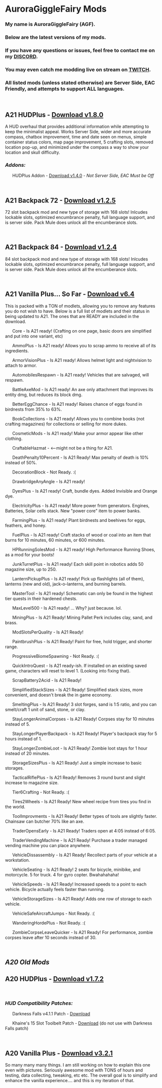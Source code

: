 # AuroraGiggleFairy Mods

### My name is AuroraGiggleFairy (AGF).

### Below are the latest versions of my mods.

### If you have any questions or issues, feel free to contact me on my [DISCORD](https://discord.gg/Vm5eyW6N4r).

### You may even catch me modding live on stream on [TWITCH](https://www.twitch.tv/AuroraGiggleFairy).

### All listed mods (unless stated otherwise) are Server Side, EAC Friendly, and attempts to support ALL languages.

<p>&nbsp;</p>

## **A21 HUDPlus** - [Download v1.8.0](https://github.com/AuroraGiggleFairy/AuroraGiggleFairy.github.io/raw/main/AGF-A21HUDPlus1.8.0.zip)

A HUD overhaul that provides additional information while attempting to keep the minimalist appeal. Works Server Side, wider and more accurate compass, chatbox improvement, time and date seen on menus, simple container status colors, map page improvement, 5 crafting slots, removed location pop-up, and minimized under the compass a way to show your location and skull difficulty.

### ***Addons:***

&nbsp;&nbsp;&nbsp;&nbsp;&nbsp; HUDPlus Addon - [Download v1.4.0](https://github.com/AuroraGiggleFairy/AuroraGiggleFairy.github.io/raw/main/AGF-A21HUDPlus-Addon1.4.0.zip) - *Not Server Side, EAC Must be Off*

<p>&nbsp;</p>

## **A21 Backpack 72** - [Download v1.2.5](https://github.com/AuroraGiggleFairy/AuroraGiggleFairy.github.io/raw/main/AGF-A21Backpack72Plus1.2.5.zip)

72 slot backpack mod and new type of storage with 168 slots! Inlcudes lockable slots, optimized encumbrance penalty, full language support, and is server side. Pack Mule does unlock all the encumberance slots.
  
<p>&nbsp;</p>

## **A21 Backpack 84** - [Download v1.2.4](https://github.com/AuroraGiggleFairy/AuroraGiggleFairy.github.io/raw/main/AGF-A21Backpack84Plus1.2.4.zip)

84 slot backpack mod and new type of storage with 168 slots! Inlcudes lockable slots, optimized encumbrance penalty, full language support, and is server side. Pack Mule does unlock all the encumberance slots.
  
<p>&nbsp;</p>

## **A21 Vanilla Plus... So Far** - [Download v6.4](https://github.com/AuroraGiggleFairy/AuroraGiggleFairy.github.io/raw/main/AGF-A21-VP-SoFar-v6.4.zip)
This is packed with a TON of modlets, allowing you to remove any features you do not wish to have. Below is a full list of modlets and their status in being updated to A21. The ones that are READY are included in the download.

&nbsp;&nbsp;&nbsp;&nbsp;&nbsp; Core - Is A21 ready! (Crafting on one page, basic doors are simplified and put into one variant, etc)

&nbsp;&nbsp;&nbsp;&nbsp;&nbsp; AmmoPlus - Is A21 ready! Allows you to scrap ammo to receive all of its ingredients.

&nbsp;&nbsp;&nbsp;&nbsp;&nbsp; ArmorVisionPlus - Is A21 ready! Allows helmet light and nightvision to attach to armor.

&nbsp;&nbsp;&nbsp;&nbsp;&nbsp; AutomobilesRespawn - Is A21 ready! Vehicles that are salvaged, will respawn.

&nbsp;&nbsp;&nbsp;&nbsp;&nbsp; BattleAxeMod - Is A21 ready! An axe only attachment that improves its entity dmg, but reduces its block dmg.

&nbsp;&nbsp;&nbsp;&nbsp;&nbsp; BetterEggChance - Is A21 ready! Raises chance of eggs found in birdnests from 35% to 63%.

&nbsp;&nbsp;&nbsp;&nbsp;&nbsp; BookCollections - Is A21 ready! Allows you to combine books (not crafting magazines) for collections or selling for more dukes.

&nbsp;&nbsp;&nbsp;&nbsp;&nbsp; CosmeticMods - Is A21 ready! Make your armor appear like other clothing.

&nbsp;&nbsp;&nbsp;&nbsp;&nbsp; CraftableHazmat - <--might not be a thing for A21.

&nbsp;&nbsp;&nbsp;&nbsp;&nbsp; DeathPenalty10Percent - Is A21 Ready! Max penalty of death is 10% instead of 50%.

&nbsp;&nbsp;&nbsp;&nbsp;&nbsp; DecorationBlock - Not Ready. :(

&nbsp;&nbsp;&nbsp;&nbsp;&nbsp; DrawbridgeAnyAngle - Is A21 ready!

&nbsp;&nbsp;&nbsp;&nbsp;&nbsp; DyesPlus - Is A21 ready! Craft, bundle dyes. Added Invisible and Orange dye.

&nbsp;&nbsp;&nbsp;&nbsp;&nbsp; ElectricityPlus - Is A21 ready! More power from generators. Engines, Batteries, Solar cells stack. New "power core" item to power banks.

&nbsp;&nbsp;&nbsp;&nbsp;&nbsp; FarmingPlus - Is A21 ready! Plant birdnests and beehives for eggs, feathers, and honey.

&nbsp;&nbsp;&nbsp;&nbsp;&nbsp; FuelPlus - Is A21 ready! Craft stacks of wood or coal into an item that burns for 10 minutes, 60 minutes, or 600 minutes.

&nbsp;&nbsp;&nbsp;&nbsp;&nbsp; HPRunningSolesMod - Is A21 ready! High Performance Running Shoes, as a mod for your boots!

&nbsp;&nbsp;&nbsp;&nbsp;&nbsp; JunkTurretPlus - Is A21 ready! Each skill point in robotics adds 50 magazine size, up to 250.

&nbsp;&nbsp;&nbsp;&nbsp;&nbsp; LanternPickupPlus - Is A21 ready! Pick up flashlights (all of them), lanterns (new and old), jack-o-lanterns, and burning barrels. 

&nbsp;&nbsp;&nbsp;&nbsp;&nbsp; MasterTool - Is A21 ready! Schematic can only be found in the highest tier quests in their hardened chests.

&nbsp;&nbsp;&nbsp;&nbsp;&nbsp; MaxLevel500 - Is A21 ready! ... Why? just because. lol.

&nbsp;&nbsp;&nbsp;&nbsp;&nbsp; MiningPlus - Is A21 Ready! Mining Pallet Perk includes clay, sand, and brass.

&nbsp;&nbsp;&nbsp;&nbsp;&nbsp; ModSlotsPerQuality - Is A21 Ready!

&nbsp;&nbsp;&nbsp;&nbsp;&nbsp; PaintbrushPlus - Is A21 Ready! Paint for free, hold trigger, and shorter range.

&nbsp;&nbsp;&nbsp;&nbsp;&nbsp; ProgressiveBiomeSpawning - Not Ready. :(

&nbsp;&nbsp;&nbsp;&nbsp;&nbsp; QuickIntroQuest - Is A21 ready-ish. If installed on an existing saved game, characters will reset to level 1. (Looking into fixing that).

&nbsp;&nbsp;&nbsp;&nbsp;&nbsp; ScrapBattery2Acid - Is A21 Ready!

&nbsp;&nbsp;&nbsp;&nbsp;&nbsp; SimplifiedStackSizes - Is A21 Ready! Simplified stack sizes, more convenient, and doesn't break the in game economy.

&nbsp;&nbsp;&nbsp;&nbsp;&nbsp; SmeltingPlus - Is A21 Ready! 3 slot forges, sand is 1:5 ratio, and you can smelt/craft 1 unit of sand, stone, or clay.

&nbsp;&nbsp;&nbsp;&nbsp;&nbsp; StayLongerAnimalCorpses - Is A21 Ready! Corpses stay for 10 minutes instead of 5.

&nbsp;&nbsp;&nbsp;&nbsp;&nbsp; StayLongerPlayerBackpack - Is A21 Ready! Player's backpack stay for 5 hours instead of 1.

&nbsp;&nbsp;&nbsp;&nbsp;&nbsp; StayLongerZombieLoot - Is A21 Ready! Zombie loot stays for 1 hour instead of 20 minutes.

&nbsp;&nbsp;&nbsp;&nbsp;&nbsp; StorageSizesPlus - Is A21 Ready! Just a simple increase to basic storages.

&nbsp;&nbsp;&nbsp;&nbsp;&nbsp; TacticalRiflePlus - Is A21 Ready! Removes 3 round burst and slight increase to magazine size.

&nbsp;&nbsp;&nbsp;&nbsp;&nbsp; Tier6Crafting - Not Ready. :(

&nbsp;&nbsp;&nbsp;&nbsp;&nbsp; Tires2Wheels - Is A21 Ready! New wheel recipe from tires you find in the world.

&nbsp;&nbsp;&nbsp;&nbsp;&nbsp; ToolImprovments - Is A21 Ready! Better types of tools are slightly faster. Chainsaw can butcher 70% like an axe.

&nbsp;&nbsp;&nbsp;&nbsp;&nbsp; TraderOpensEarly - Is A21 Ready! Traders open at 4:05 instead of 6:05.

&nbsp;&nbsp;&nbsp;&nbsp;&nbsp; TraderVendingMachine - Is A21 Ready! Purchase a trader managed vending machine you can place anywhere.

&nbsp;&nbsp;&nbsp;&nbsp;&nbsp; VehicleDissassembly - Is A21 Ready! Recollect parts of your vehicle at a workstation.

&nbsp;&nbsp;&nbsp;&nbsp;&nbsp; VehicleSeating - Is A21 Ready! 2 seats for bicycle, minibike, and motorcycle. 5 for truck. 4 for gyro copter. Bwahahahaha!

&nbsp;&nbsp;&nbsp;&nbsp;&nbsp; VehicleSpeeds - Is A21 Ready! Increased speeds to a point to each vehicle. Bicycle actually feels faster than running.

&nbsp;&nbsp;&nbsp;&nbsp;&nbsp; VehicleStorageSizes - Is A21 Ready! Adds one row of storage to each vehicle.

&nbsp;&nbsp;&nbsp;&nbsp;&nbsp; VehicleSafeAircraftJumps - Not Ready. :(

&nbsp;&nbsp;&nbsp;&nbsp;&nbsp; WanderingHordePlus - Not Ready. :(

&nbsp;&nbsp;&nbsp;&nbsp;&nbsp; ZombieCorpseLeaveQuicker - Is A21 Ready! For performance, zombie corpses leave after 10 seconds instead of 30.

  
<p>&nbsp;</p>

## ***A20 Old Mods***

## **A20 HUDPlus** - [Download v1.7.2](https://github.com/AuroraGiggleFairy/AuroraGiggleFairy.github.io/raw/main/AGF-A20HUDPlus1.7.2.zip)

<p>&nbsp;</p>

### ***HUD Compatibility Patches:***

&nbsp;&nbsp;&nbsp;&nbsp;&nbsp; Darkness Falls v4.1.1 Patch - [Download](https://github.com/AuroraGiggleFairy/AuroraGiggleFairy.github.io/raw/main/AGF-A20HUDPlus1.5.2DFPatch.zip)

&nbsp;&nbsp;&nbsp;&nbsp;&nbsp; Khaine's 15 Slot Toolbelt Patch - [Download](https://github.com/AuroraGiggleFairy/AuroraGiggleFairy.github.io/raw/main/KHA20-z15SlotCompAGFHUD.zip) (do not use with Darkness Falls patch)

<p>&nbsp;</p>

## **A20 Vanilla Plus** - [Download v3.2.1](https://github.com/AuroraGiggleFairy/AuroraGiggleFairy.github.io/raw/main/AGF-A20VanillaPlus3.2.1.zip)

So many many many things. I am still working on how to explain this one even with pictures. Seriously awesome mod with TONS of hours and testing, data collecting, tweaking, etc etc. The overall goal is to simplify and enhance the vanilla experience.... and this is my iteration of that.

<p>&nbsp;</p>

